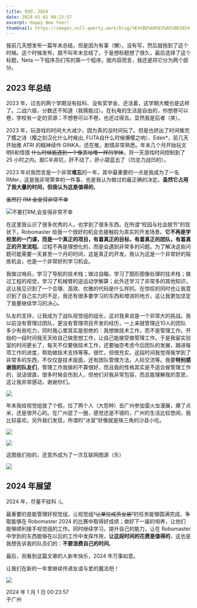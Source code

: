 ```yaml
---
title: 你好，2024
date: 2024-01-01 00:23:57
excerpt: Happy New Year!
thumbnail: https://images.null-qwerty.work/blog/%E4%BD%A0%E5%A5%BD2024.png
---
```


我前几天想发布一篇年末总结，但是因为有事（懒），没有写，然后就拖到了这个时候。这个时候发布，就不叫年末总结了，于是想标题想了很久，最后选择了这个标题，Neta 一下程序员们写的第一个程序。就内容而言，我还是将它分为两个部分。

## 2023 年总结

2023 年，过去的两个学期没有挂科、没有奖学金、还活着，这学期大概也是这样了。二战六级，分数还不知道（我猜能过）。在杭电的生活是自由的，你想卷可以卷，学校有一定的资源；不想卷可以不卷，也还过得去。显然我是后者（笑）。

2023 年，玩游戏的时间大大减少，因为真的没时间玩了。但是也挤出了时间推完了樱之诗（樱之刻汉化什么时候出, FUTA自什么时候爆樱之响）、Eden*，前几天开始推 ATRI 的精神续作 GINKA，还在推，剧情非常熟悉。年末几个月开始玩文明6和怪猎 ~~什么时候能遇到一个像美咕噜一样的学妹~~，将一天游戏时间控制到了 25 小时之内。舰C半弃坑，肝不动了，肝小碧蓝去了（凹总力战凹的）。

2023 年对我而言是一个非常**难忘**的一年，其中最重要的一点是我成为了一名 RMer，这是我非常荣幸的一件事，也是我认为做过的最正确的决定。**虽然它占用了我大量的时间，但我认为这是值得的**。

~~虽然打 RM 会变得非常不幸~~

![不要打RM,会变得非常不幸](https://images.null-qwerty.work/blog/RM.jpg)

在这里我认识了很多优秀的人，也学到了很多东西。在所谓“校园与社会脱节”的现状下，Robomaster 给我一个很好的机会去接触较为真实的开发场景。**它不再是学校里的一门课，而是一个真正的项目，有着真正的目标，有着真正的团队，有着真正的开发流程**。过程不再是理想化的，而是会遇到非常多的问题。为了解决这些问题可能需要一天甚至一个月的时间，这是真正的开发。我认为这是一个非常好的锻炼机会，也是一个非常好的学习机会。

我做过哨兵，学习了导航的技术栈；做过自瞄，学习了图形图像处理的技术栈；做过工程的视觉，学习了机械臂的逆运动学解算；此外还学习了非常多的其他知识，这让我见识到了一个合理、高效、优雅的代码是什么样的。在惊叹的同时也让我意识到了自己实力的不足，我还有很多要学习的东西和增进的地方，这让我更加坚定了我要继续学习的决心。

队友的支持，让我成为了战队视觉组的组长，这对我来说是一个非常大的挑战。我以前没有管理过团队，更没有管理项目开发的经历，一上来就管理近10人的团队多少有些吃力，同时我心里其实是拒绝的：我想做技术工作，而不是管理工作。开始的一段时间我天天给自己做思想工作，让自己能接受做管理工作。于是我留实验室的时间更长了，每天不仅要做技术工作，还要抽空考虑今后团队的发展，跟进每项工作的进度，帮助做技术支持等等。很忙，但很充实，这段时间我觉得我学到了非常多的东西，不仅仅是技术层面，还有团队管理方法，人际交流等。我要**特别感谢我的队友们**，管理工作我做的不算很好，而且我的性格其实是不适合做管理工作的，说话很直，很多时候会伤到人，但他们对我非常包容，而且能理解我的意思，这让我非常感动，谢谢你们。

![](https://images.null-qwerty.work/blog/PHOENIX.png)

年末我给视觉组放了个假，拉了两个人（大怨种）去广州参加萤火虫漫展，爆了点米，还是很开心的。在广州逛了一圈，感觉还是不错的，广州的生活比较悠闲，我比较喜欢。另外我们发现，所谓的“冰室”好像就是珠三角的沙县小吃。

![](https://images.null-qwerty.work/blog/%E8%90%A4%E7%81%AB%E8%99%AB.jpg)

![](https://images.null-qwerty.work/blog/%E5%B9%BF%E5%B7%9E%E5%A1%94.png)

这图我们拍的，还意外成为了一次互联网图源（乐）

![](https://images.null-qwerty.work/blog/mika.png)

## 2024 年展望

2024 年，尽量不挂科 :(。

最重要的是能管理好视觉组，让视觉组~~“让某位成员女装”~~的任务能够圆满完成，争取能够在 Robomaster 2024 的比赛中取得好成绩；做好下一届的培养，让他们能够顺利接手视觉组的工作。同时继续学习，提升自己的能力，让在 Robomaster 中学到的东西能够在以后的工作中发挥作用，**让这段时间的花费是值得的**，这也是我想告诉我的队员们的：**不要浪费自己的时间**。

最后，祝看到这篇文章的人新年快乐，2024 年万事如意。

让我们在新的一年里继续传递友谊与爱的魔法吧！

![](https://images.null-qwerty.work/blog/large_evcg11d.png)

2024 年 1 月 1 日 00:23:57  
于广州